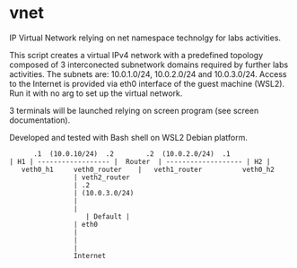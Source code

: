 # vnet
<p>IP Virtual Network relying on net namespace technolgy for labs activities. </p>

<p>This script creates a virtual IPv4 network with a predefined topology composed of 3 interconected subnetwork 
domains required by further labs activities. The subnets are: 10.0.1.0/24, 10.0.2.0/24 and 10.0.3.0/24. 
Access to the Internet is provided via eth0 interface of the guest machine (WSL2). </br>
Run it with no arg to set up the virtual network.  </p>

<p>3 terminals will be launched relying on screen program (see screen documentation). </p>

<p>Developed and tested with Bash shell on WSL2 Debian platform. </p>



	      .1  (10.0.10/24)  .2	      .2  (10.0.2.0/24)  .1
	| H1 | ------------------ |  Router  | ------------------- | H2 |
	   veth0_h1     veth0_router	|   veth1_router          veth0_h2
					| veth2_router
					| .2
					| (10.0.3.0/24)
					|
					|
			     	   | Default |
					| eth0
					|
					|
					|
				    Internet
